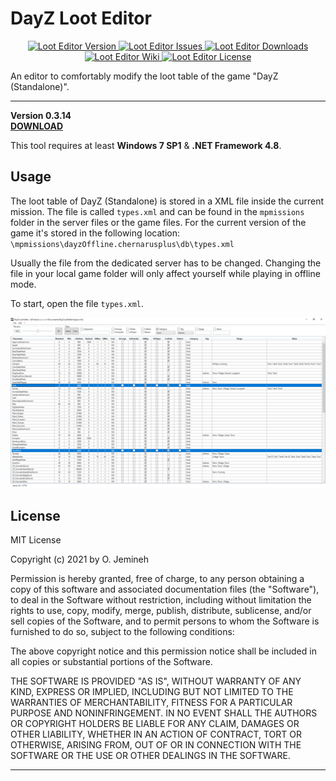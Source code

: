 

# DayZ Loot Editor

<p align="center">
    <a href="https://github.com/ojemineh/DayZLootEdit/releases/latest">
        <img src="https://img.shields.io/badge/Version-0.3.14-blue.svg?style=flat-square" alt="Loot Editor Version">
    </a>
    <a href="https://github.com/ojemineh/DayZLootEdit/issues">
        <img src="https://img.shields.io/github/issues-raw/ojemineh/DayZLootEdit.svg?style=flat-square&label=Issues" alt="Loot Editor Issues">
    </a>
    <a href="https://github.com/ojemineh/DayZLootEdit/releases">
        <img src="https://img.shields.io/github/downloads/ojemineh/DayZLootEdit/total.svg?style=flat-square&label=Downloads" alt="Loot Editor Downloads">
    </a>
    <a href="https://github.com/ojemineh/DayZLootEdit/wiki">
        <img src="https://img.shields.io/badge/DayZLootEdit-Wiki-lightgrey.svg?style=flat-square" alt="Loot Editor Wiki">
    </a>
	<a href="https://github.com/ojemineh/DayZLootEdit/blob/master/LICENSE">
        <img src="https://img.shields.io/badge/License-MIT-red.svg?style=flat-square" alt="Loot Editor License">
    </a>
</p>

An editor to comfortably modify the loot table of the game "DayZ (Standalone)".


---


**Version 0.3.14**  
**[DOWNLOAD](https://github.com/ojemineh/DayZLootEdit/releases)**

This tool requires at least **Windows 7 SP1** & **.NET Framework 4.8**.



## Usage


The loot table of DayZ (Standalone) is stored in a XML file inside the current mission.
The file is called `types.xml` and can be found in the `mpmissions` folder in the server files or the game files. For the current version of the game it's stored in the following location: `\mpmissions\dayzOffline.chernarusplus\db\types.xml`

Usually the file from the dedicated server has to be changed.
Changing the file in your local game folder will only affect yourself while playing in offline mode.

To start, open the file `types.xml`. 

![DayZ LootEdit](dayzlootedit.png)



## License


MIT License

Copyright (c) 2021 by O. Jemineh

Permission is hereby granted, free of charge, to any person obtaining a copy
of this software and associated documentation files (the "Software"), to deal
in the Software without restriction, including without limitation the rights
to use, copy, modify, merge, publish, distribute, sublicense, and/or sell
copies of the Software, and to permit persons to whom the Software is
furnished to do so, subject to the following conditions:

The above copyright notice and this permission notice shall be included in all
copies or substantial portions of the Software.

THE SOFTWARE IS PROVIDED "AS IS", WITHOUT WARRANTY OF ANY KIND, EXPRESS OR
IMPLIED, INCLUDING BUT NOT LIMITED TO THE WARRANTIES OF MERCHANTABILITY,
FITNESS FOR A PARTICULAR PURPOSE AND NONINFRINGEMENT. IN NO EVENT SHALL THE
AUTHORS OR COPYRIGHT HOLDERS BE LIABLE FOR ANY CLAIM, DAMAGES OR OTHER
LIABILITY, WHETHER IN AN ACTION OF CONTRACT, TORT OR OTHERWISE, ARISING FROM,
OUT OF OR IN CONNECTION WITH THE SOFTWARE OR THE USE OR OTHER DEALINGS IN THE
SOFTWARE.


---
